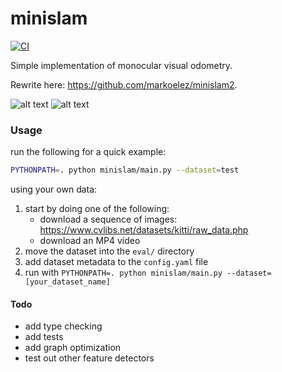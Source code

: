 # minislam

[![CI](https://github.com/markoelez/minislam/actions/workflows/ci.yaml/badge.svg)](https://github.com/markoelez/minislam/actions/workflows/ci.yaml)


Simple implementation of monocular visual odometry.

Rewrite here: https://github.com/markoelez/minislam2.

![alt text](https://github.com/markoelez/minislam/blob/master/img/example.png?raw=true)
![alt text](https://github.com/markoelez/minislam/blob/master/img/example_two.png?raw=true)


### Usage

run the following for a quick example:
```sh
PYTHONPATH=. python minislam/main.py --dataset=test
```

using your own data:
1. start by doing one of the following:
    - download a sequence of images: https://www.cvlibs.net/datasets/kitti/raw_data.php
    - download an MP4 video
2. move the dataset into the `eval/` directory
3. add dataset metadata to the `config.yaml` file
4. run with `PYTHONPATH=. python minislam/main.py --dataset=[your_dataset_name]`


#### Todo
- add type checking
- add tests
- add graph optimization
- test out other feature detectors
